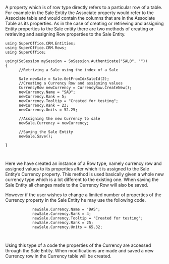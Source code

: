 <properties date="2016-05-11"
SortOrder="71"
/>

A property which is of row type directly refers to a particular row of a table. For example in the Sale Entity the Associate property would refer to the Associate table and would contain the columns that are in the Associate Table as its properties. As in the case of creating or retrieving and assigning Entity properties to the Sale entity there are two methods of creating or retrieving and assigning Row properties to the Sale Entity.

 

```
using SuperOffice.CRM.Entities;
using SuperOffice.CRM.Rows;
using SuperOffice;
 
using(SoSession mySession = SoSession.Authenticate("SAL0", ""))
{
      //Retriving a Sale using the index of a Sale
 
      Sale newSale = Sale.GetFromIdxSaleId(2);
      //Creating a Currency Row and assigning values
      CurrencyRow newCurrency = CurrencyRow.CreateNew();
      newCurrency.Name = "SAD";
      newCurrency.Rank = 5;
      newCurrency.Tooltip = "Created for testing";
      newCurrency.Rank = 23;
      newCurrency.Units = 52.25;
     
      //Assigning the new Currency to sale
      newSale.Currency = newCurrency;
           
      //Saving the Sale Entity
      newSale.Save();
           
}

 
```

Here we have created an instance of a Row type, namely currency row and assigned values to its properties after which it is assigned to the Sale Entity’s Currency property. This method is used basically given a whole new currency type which is a lot different to the existing one. When saving the Sale Entity all changes made to the Currency Row will also be saved.

However if the user wishes to change a limited number of properties of the Currency property in the Sale Entity he may use the following code.

 

```
            newSale.Currency.Name = "DAS";
            newSale.Currency.Rank = 4;
            newSale.Currency.Tooltip = "Created for testing";
            newSale.Currency.Rank = 25;
            newSale.Currency.Units = 65.32;             

 
```

Using this type of a code the properties of the Currency are accessed through the Sale Entity. When modifications are made and saved a new Currency row in the Currency table will be created.

 
